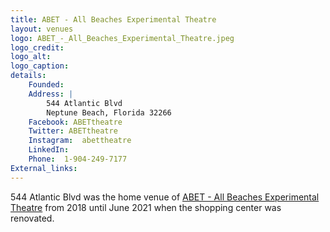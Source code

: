 ```yaml
---
title: ABET - All Beaches Experimental Theatre
layout: venues
logo: ABET_-_All_Beaches_Experimental_Theatre.jpeg
logo_credit:
logo_alt:
logo_caption:
details:
    Founded: 
    Address: |
        544 Atlantic Blvd
        Neptune Beach, Florida 32266
    Facebook: ABETtheatre
    Twitter: ABETtheatre
    Instagram: 	abettheatre
    LinkedIn: 
    Phone: 	1-904-249-7177
External_links:
---
```

544 Atlantic Blvd was the home venue of [ABET - All Beaches Experimental Theatre](ABET_-_All_Beaches_Experimental_Theatre) from 2018 until June 2021 when the shopping center was renovated.
